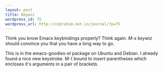 ```yaml
--- 
layout: post
title: Keywiz
wordpress_id: 75
wordpress_url: http://nibrahim.net.in/journal/?p=75
---
```

Think you know Emacs keybindings properly? Think again. <em>M-x keywiz</em> should convince you that you have a long way to go.

This is in the emacs-goodies-el package on Ubuntu and Debian. I already found a nice new keystroke. M-( bound to insert-parentheses which encloses it's arguments in a pair of brackets.
